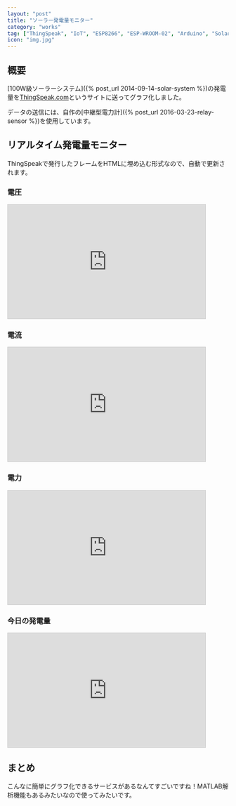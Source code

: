```yaml
---
layout: "post"
title: "ソーラー発電量モニター"
category: "works"
tag: ["ThingSpeak", "IoT", "ESP8266", "ESP-WROOM-02", "Arduino", "Solar Power", "ソーラー", "太陽光発電"]
icon: "img.jpg"
---
```


## 概要

[100W級ソーラーシステム]({% post_url 2014-09-14-solar-system %})の発電量を[ThingSpeak.com](https://thingspeak.com/)というサイトに送ってグラフ化しました。

データの送信には、自作の[中継型電力計]({% post_url 2016-03-23-relay-sensor %})を使用しています。
<!--more-->

## リアルタイム発電量モニター

ThingSpeakで発行したフレームをHTMLに埋め込む形式なので、自動で更新されます。

### 電圧

<div class="graph">
<iframe width="450" height="260" style="border: 1px solid #cccccc;" src="https://thingspeak.com/channels/110012/charts/1?bgcolor=%23ffffff&color=%23d62020&days=3&dynamic=true&min=0&title=Solar+Voltage&type=column&yaxis=Voltage+%5BV%5D"></iframe>
</div>

### 電流

<div class="graph">
<iframe width="450" height="260" style="border: 1px solid #cccccc;" src="https://thingspeak.com/channels/110012/charts/2?bgcolor=%23ffffff&color=%23d62020&days=3&dynamic=true&min=0&title=Solar+Current&type=column&yaxis=Current+%5BA%5D"></iframe>
</div>

### 電力

<div class="graph">
<iframe width="450" height="260" style="border: 1px solid #cccccc;" src="https://thingspeak.com/channels/110012/charts/3?bgcolor=%23ffffff&color=%23d62020&days=3&dynamic=true&min=0&title=Solar+Power&type=column&yaxis=Power+%5BW%5D"></iframe>
</div>

### 今日の発電量

<div class="graph">
<iframe width="450" height="260" style="border: 1px solid #cccccc;" src="https://thingspeak.com/channels/110012/charts/4?bgcolor=%23ffffff&color=%23d62020&days=3&dynamic=true&min=0&title=Time+Integration+of+Solar+Power+a+Day&type=column&yaxis=Integration+%5BWh%5D"></iframe>
</div>

## まとめ

こんなに簡単にグラフ化できるサービスがあるなんてすごいですね！MATLAB解析機能もあるみたいなので使ってみたいです。

